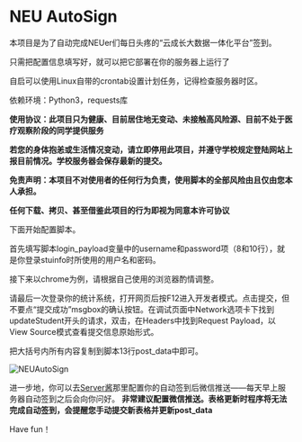 # NEU AutoSign

本项目是为了自动完成NEUer们每日头疼的“云成长大数据一体化平台”签到。

只需把配置信息填写好，就可以把它部署在你的服务器上运行了

自启可以使用Linux自带的crontab设置计划任务，记得检查服务器时区。

依赖环境：Python3，requests库


**使用协议：此项目只为健康、目前居住地无变动、未接触高风险源、目前不处于医疗观察阶段的同学提供服务**

**若您的身体抱恙或生活情况变动，请立即停用此项目，并遵守学校规定登陆网站上报目前情况。学校服务器会保存最新的提交。**

**免责声明：本项目不对使用者的任何行为负责，使用脚本的全部风险由且仅由您本人承担。**

**任何下载、拷贝、甚至借鉴此项目的行为即视为同意本许可协议**


下面开始配置脚本。

首先填写脚本login_payload变量中的username和password项（8和10行），就是你登录stuinfo时所使用的用户名和密码。

接下来以chrome为例，请根据自己使用的浏览器酌情调整。

请最后一次登录你的统计系统，打开网页后按F12进入开发者模式。点击提交，但不要点“提交成功”msgbox的确认按钮。在调试页面中Network选项卡下找到updateStudent开头的请求，双击，在Headers中找到Request Payload，以View Source模式查看提交信息原始形式。

把大括号内所有内容复制到脚本13行post_data中即可。

![NEUAutoSign](NEUAutoSign.png)


进一步地，你可以去[Server酱](https://sc.ftqq.com/)那里配置你的自动签到后微信推送——每天早上服务器自动签到之后会向你问好。
**非常建议配置微信推送。表格更新时程序将无法完成自动签到，会提醒您手动提交新表格并更新post_data**

Have fun！
